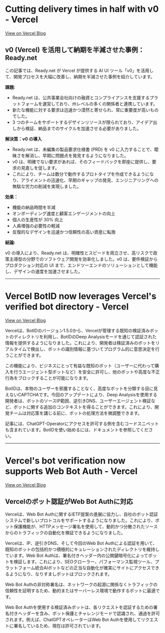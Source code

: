 # Cutting delivery times in half with v0 - Vercel

[View on Vercel Blog](https://vercel.com/blog/cutting-delivery-times-in-half-with-v0)

## v0 (Vercel) を活用して納期を半減させた事例：Ready.net

この記事では、Ready.net が Vercel が提供する AI UI ツール「v0」を活用して、開発プロセスを大幅に改善し、納期を半減させた事例を紹介しています。

**課題:**

*   Ready.net は、公共事業会社向けの融資とコンプライアンスを支援するプラットフォームを運営しており、州レベルの多くの関係者と連携しています。
*   新たな機能に対する要求は迅速かつ漠然と寄せられ、常に重要度が高いものでした。
*   3 つのチームをサポートするデザインリソースが限られており、アイデア出しから検証、納品までのサイクルを加速させる必要がありました。

**解決策：v0 の導入**

*   Ready.net は、未編集の製品要求仕様書 (PRD) を v0 に入力することで、曖昧さを解消し、早期に問題点を発見するようになりました。
*   v0 は、明確でない要求があれば、そのフィードバックを即座に提供し、要求の見直しを促します。
*   これにより、チームは数分で動作するプロトタイプを作成できるようになり、アライメントの迅速化、早期のギャップの発見、エンジニアリングへの無駄な労力の削減を実現しました。

**効果：**

*   機能の納品時間を半減
*   オンボーディング速度と顧客エンゲージメントの向上
*   個人の生産性が 30% 向上
*   人員増強の必要性の軽減
*   反復的なデザインを迅速かつ信頼性の高い資産に転換

**結論:**

v0 の導入により、Ready.net は、明確性とスピードを両立させ、高リスクで政策主導型の分野でのソフトウェア開発を効率化しました。v0 は、要件検証からプロダクション対応の UI まで、エンドツーエンドのソリューションとして機能し、デザインの速度を加速させました。

---
# Vercel BotID now leverages Vercel's verified bot directory - Vercel

[View on Vercel Blog](https://vercel.com/changelog/vercel-botid-now-leverages-vercels-verified-bot-directory)

Vercelは、BotIDのバージョン1.5.0から、Vercelが管理する既知の検証済みボットのディレクトリを利用し、BotIDのDeep Analysisモードを通じて認証された情報を提供するようになりました。これにより、開発者は検証済みのボットをリアルタイムで検出し、ボットの識別情報に基づいてプログラム的に意思決定を行うことができます。

この機能により、ビジネスにとって有益な既知のボット（ユーザーに代わって購入を行うエージェント型ボットなど）を安全に許可し、他のボットや高度な不正行為をブロックすることが可能になります。

BotIDは、本物のユーザーを邪魔することなく、高度なボットを分類する目に見えないCAPTCHAです。今回のアップデートにより、Deep Analysisを使用する開発者は、ボットのソースIP範囲、逆引きDNS、ユーザーエージェント検証など、ボットに関する追加のコンテキストを得ることができます。これにより、開発チームは対応策を講じる前に、ボットの処理方法を微調整できます。

記事には、ChatGPT-Operatorにアクセスを許可する例を含むコードスニペットも含まれています。BotIDを使い始めるには、ドキュメントを参照してください。

---
# Vercel's bot verification now supports Web Bot Auth - Vercel

[View on Vercel Blog](https://vercel.com/changelog/vercels-bot-verification-now-supports-web-bot-auth)

## Vercelのボット認証がWeb Bot Authに対応

Vercelは、Web Bot Authに関するIETF提案の進展に協力し、自社のボット認証システムで新しいプロトコルをサポートするようになりました。これにより、ボット保護機能が、HTTPメッセージ署名を使用して、動的かつ分散されたソースからのトラフィックの自動化を検証できるようになりました。

Vercelは、IP、逆引きDNS、そして今回のWeb Bot Authによる認証を用いて、既知のボットの包括的かつ積極的にキュレーションされたディレクトリを維持しています。Web Bot Authは、署名付きヘッダー内の公開鍵暗号化によってボットを検証します。これにより、SEOクローラー、パフォーマンス監視ツール、プラットフォーム統合AIボットなどの正当な自動化が確実にサイトにアクセスできるようになり、なりすましボットはブロックされます。

Web Bot Authの非対称署名は、ネットワークの起源に関係なくトラフィックの信頼性を証明するため、動的またはサーバーレス環境で動作するボットに最適です。

Web Bot Authを使用する検証済みボットは、各リクエストを認証するための署名付きヘッダーを含み、ボット保護とチャレンジモードで認識され、通過を許可されます。例えば、ChatGPTオペレーターはWeb Bot Authを使用してリクエストに署名しているため、現在は許可されています。
